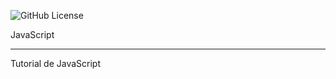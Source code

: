 ![GitHub License](https://img.shields.io/github/license/ericaviana12/JavaScript?style=flat-square)

JavaScript

---

Tutorial de JavaScript
